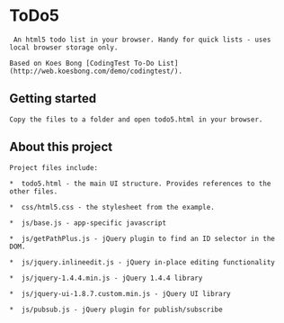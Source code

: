 # ToDo5

   	 An html5 todo list in your browser. Handy for quick lists - uses local browser storage only.

	Based on Koes Bong [CodingTest To-Do List](http://web.koesbong.com/demo/codingtest/). 

## Getting started

	Copy the files to a folder and open todo5.html in your browser.

## About this project
 
	Project files include:

	*  todo5.html - the main UI structure. Provides references to the other files. 

	*  css/html5.css - the stylesheet from the example.

	*  js/base.js - app-specific javascript 
	
	*  js/getPathPlus.js - jQuery plugin to find an ID selector in the DOM.

	*  js/jquery.inlineedit.js - jQuery in-place editing functionality

	*  js/jquery-1.4.4.min.js - jQuery 1.4.4 library

	*  js/jquery-ui-1.8.7.custom.min.js - jQuery UI library

	*  js/pubsub.js - jQuery plugin for publish/subscribe



